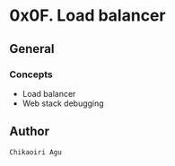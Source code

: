 # 0x0F. Load balancer


## General

### Concepts

* Load balancer
* Web stack debugging

## Author
```Chikaoiri Agu```
